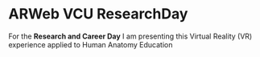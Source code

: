 # ARWeb VCU ResearchDay
 For the **Research and Career Day** I am presenting this Virtual Reality (VR) experience applied to Human Anatomy Education
